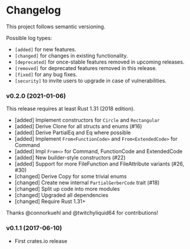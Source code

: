 # Changelog

This project follows semantic versioning.

Possible log types:

- `[added]` for new features.
- `[changed]` for changes in existing functionality.
- `[deprecated]` for once-stable features removed in upcoming releases.
- `[removed]` for deprecated features removed in this release.
- `[fixed]` for any bug fixes.
- `[security]` to invite users to upgrade in case of vulnerabilities.


### v0.2.0 (2021-01-06)

This release requires at least Rust 1.31 (2018 edition).

- [added] Implement constructors for `Circle` and `Rectangular`
- [added] Derive Clone for all structs and enums (#16)
- [added] Derive PartialEq and Eq where possible
- [added] Implement `From<FunctionCode>` and `From<ExtendedCode>` for Command
- [added] Impl `From<>` for Command, FunctionCode and ExtendedCode
- [added] New builder-style constructors (#22)
- [added] Support for more FileFunction and FileAttribute variants (#26, #30)
- [changed] Derive Copy for some trivial enums
- [changed] Create new internal `PartialGerberCode` trait (#18)
- [changed] Split up code into more modules
- [changed] Upgraded all dependencies
- [changed] Require Rust 1.31+

Thanks @connorkuehl and @twitchyliquid64 for contributions!

### v0.1.1 (2017-06-10)

- First crates.io release
